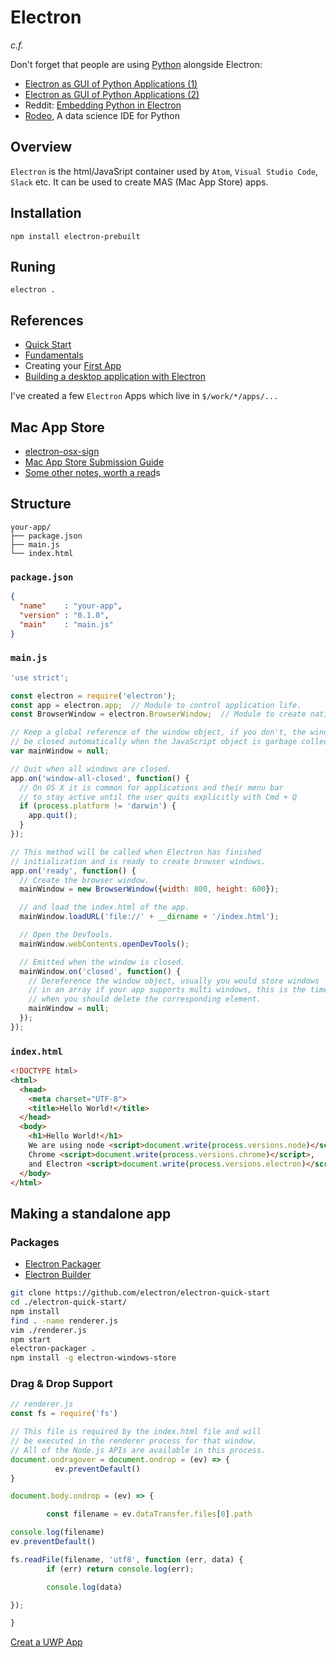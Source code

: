 # Electron

_c.f._

Don't forget that people are using [Python](/.python.md) alongside Electron:

 * [Electron as GUI of Python Applications (1)](https://www.fyears.org/2015/06/electron-as-gui-of-python-apps.html) 
 * [Electron as GUI of Python Applications (2)](https://github.com/fyears/electron-python-example)
 * Reddit: [Embedding Python in Electron](https://www.reddit.com/r/Python/comments/3qqz9m/embedding_python_in_electron/)
 * [Rodeo](https://github.com/yhat/rodeo), A data science IDE for Python

## Overview

`Electron` is the html/JavaSript container used by `Atom`, `Visual Studio Code`, `Slack` etc. It can be used to create MAS (Mac App Store) apps.

## Installation

`npm install electron-prebuilt`

## Runing

`electron .`

## References

 * [Quick Start](https://github.com/atom/electron/blob/master/docs/tutorial/quick-start.md)
 * [Fundamentals](http://maxogden.com/electron-fundamentals.html)
 * Creating your [First App](http://tutorialzine.com/2015/12/creating-your-first-desktop-app-with-html-js-and-electron/)
 * [Building a desktop application with Electron](https://medium.com/developers-writing/building-a-desktop-application-with-electron-204203eeb658#.jrj17pcwx)

I've created a few `Electron` Apps which live in `$/work/*/apps/...`

## Mac App Store

 * [electron-osx-sign](https://github.com/electron-userland/electron-osx-sign/wiki/Packaging-and-Submitting-an-Electron-App-to-the-Mac-App-Store)
 * [Mac App Store Submission Guide](https://github.com/electron/electron/blob/master/docs/tutorial/mac-app-store-submission-guide.md)
 * [Some other notes, worth a read](http://liuhao.im/english/2016/01/25/publish-electron-app-to-mac-app-store.html)s

## Structure

```
your-app/
├── package.json
├── main.js
└── index.html
```

### `package.json`

```json
{
  "name"    : "your-app",
  "version" : "0.1.0",
  "main"    : "main.js"
}
```

### `main.js`

```javascript
'use strict';

const electron = require('electron');
const app = electron.app;  // Module to control application life.
const BrowserWindow = electron.BrowserWindow;  // Module to create native browser window.

// Keep a global reference of the window object, if you don't, the window will
// be closed automatically when the JavaScript object is garbage collected.
var mainWindow = null;

// Quit when all windows are closed.
app.on('window-all-closed', function() {
  // On OS X it is common for applications and their menu bar
  // to stay active until the user quits explicitly with Cmd + Q
  if (process.platform != 'darwin') {
    app.quit();
  }
});

// This method will be called when Electron has finished
// initialization and is ready to create browser windows.
app.on('ready', function() {
  // Create the browser window.
  mainWindow = new BrowserWindow({width: 800, height: 600});

  // and load the index.html of the app.
  mainWindow.loadURL('file://' + __dirname + '/index.html');

  // Open the DevTools.
  mainWindow.webContents.openDevTools();

  // Emitted when the window is closed.
  mainWindow.on('closed', function() {
    // Dereference the window object, usually you would store windows
    // in an array if your app supports multi windows, this is the time
    // when you should delete the corresponding element.
    mainWindow = null;
  });
});
```

### `index.html`

```html
<!DOCTYPE html>
<html>
  <head>
    <meta charset="UTF-8">
    <title>Hello World!</title>
  </head>
  <body>
    <h1>Hello World!</h1>
    We are using node <script>document.write(process.versions.node)</script>,
    Chrome <script>document.write(process.versions.chrome)</script>,
    and Electron <script>document.write(process.versions.electron)</script>.
  </body>
</html>
```

## Making a standalone app

### Packages

 * [Electron Packager](https://github.com/electron-userland/electron-packager)
 * [Electron Builder](https://github.com/loopline-systems/electron-builder)

```bash
git clone https://github.com/electron/electron-quick-start
cd ./electron-quick-start/
npm install
find . -name renderer.js
vim ./renderer.js
npm start
electron-packager .
npm install -g electron-windows-store
```

### Drag & Drop Support

```javascript
// renderer.js
const fs = require('fs')

// This file is required by the index.html file and will
// be executed in the renderer process for that window.
// All of the Node.js APIs are available in this process.
document.ondragover = document.ondrop = (ev) => {
          ev.preventDefault()
}

document.body.ondrop = (ev) => {

        const filename = ev.dataTransfer.files[0].path

console.log(filename)
ev.preventDefault()

fs.readFile(filename, 'utf8', function (err, data) {
        if (err) return console.log(err);

        console.log(data)

});

}
```

[Creat a UWP App](https://electron.atom.io/docs/tutorial/windows-store-guide/)